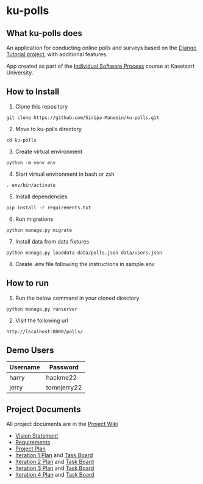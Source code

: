 # ku-polls

## What ku-polls does
An application for conducting online polls and surveys based
on the [Django Tutorial project][django-tutorial], with
additional features.

App created as part of the [Individual Software Process](
https://cpske.github.io/ISP) course at Kasetsart University.

## How to Install

1. Clone this repository
```
git clone https://github.com/Siripa-Maneein/ku-polls.git
```
2. Move to ku-polls directory
```
cd ku-polls
```
3. Create virtual environment
```
python -m venv env
```

4. Start virtual environment in bash or zsh
```
. env/bin/activate
```

5. Install dependencies
```
pip install -r requirements.txt
```

6. Run migrations
```
python manage.py migrate
```

7. Install data from data fixtures
```
python manage.py loaddata data/polls.json data/users.json
```

8. Create .env file following the instructions in sample.env


## How to run
1. Run the below command in your cloned directory
```
python manage.py runserver
```

2. Visit the following url
```
http://localhost:8000/polls/
```

## Demo Users
| Username  | Password  |
|-----------|-----------|
|   harry   | hackme22 |
|   jerry   | tomnjerry22 |

## Project Documents

All project documents are in the [Project Wiki](../../wiki/Home)

- [Vision Statement](../../wiki/Vision%20Statement)
- [Requirements](../../wiki/Requirements)
- [Project Plan](../../wiki/Development%20Plan)
- [Iteration 1 Plan](../../wiki/Iteration%201%20Plan) and [Task Board](https://github.com/users/Siripa-Maneein/projects/7/views/1?layout=board) 
- [Iteration 2 Plan](../../wiki/Iteration%202%20Plan) and [Task Board](https://github.com/users/Siripa-Maneein/projects/7/views/5)
- [Iteration 3 Plan](../../wiki/Iteration%203%20Plan) and [Task Board](https://github.com/users/Siripa-Maneein/projects/7/views/7)
- [Iteration 4 Plan](../../wiki/Iteration%204%20Plan) and [Task Board](https://github.com/users/Siripa-Maneein/projects/7/views/8?layout=board)

[django-tutorial]: https://docs.djangoproject.com/en/4.1/intro/tutorial01/
